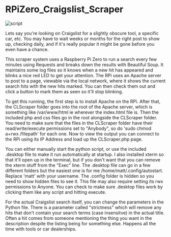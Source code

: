 # RPiZero_Craigslist_Scraper

![script](https://user-images.githubusercontent.com/11184076/190838393-18e975b5-6399-4f0c-b5b9-ee661e0e7636.gif)

  Lets say you're looking on Craigslist for a slightly obscure tool, a specific car, etc.
You may have to wait weeks or months for the right post to show up, checking daily, and if it's really popular it might be gone before you even have a chance.

  This scraper system uses a Raspberry Pi Zero to run a search every few minutes using Requests and breaks down the results with Beautiful Soup.
It maintains some log files so it knows when a new hit has appeared and blinks a nice red LED to get your attention.  The RPi uses an Apache server to post to a page, viewable via the local network, where it shows the current search hits with the new hits marked.  You can then check them out and click a button to mark them as seen so it'll stop blinking. 

To get this running, the first step is to install Apache on the RPi.  After that, the CLScraper folder goes into the root of the Apache server, which is something like /var/www/html ie wherever the index.html file is.  Then the included php and css files go in the root alongside the CLScraper folder.  You need to make sure that the files in the CLScraper folder have their read/write/execute permissions set to "Anybody", so do 'sudo chmod a+rwx /filepath' for each one.  Now to view the output you can connect to the RPi using its IP Address and load up the CLScraper.php page.

You can either manually start the python script, or use the included .desktop file to make it run automatically at startup.  I also installed xterm so that it'll open up in the terminal, but if you don't want that you can remove the xterm stuff from the "Exec" line.  The .desktop file can go in a few different folders but the easiest one is for me  /home/matt/.config/autostart.  Replace 'matt' with your username.  The .config folder is hidden so you need to show hidden files to see it. 
This file may also require setting its rwx permissions to Anyone.  You can check to make sure .desktop files work by clicking them like any script and hitting execute.

For the actual Craigslist search itself, you can change the parameters in the Python file.  There is a parameter called "strictness" which will remove any hits that don't contain your search terms (case insensitve) in the actual title.  Often a hit comes from someone mentioning the thing you want in the description despite the listing being for something else.  Happens all the time with tools or car dealerships.
